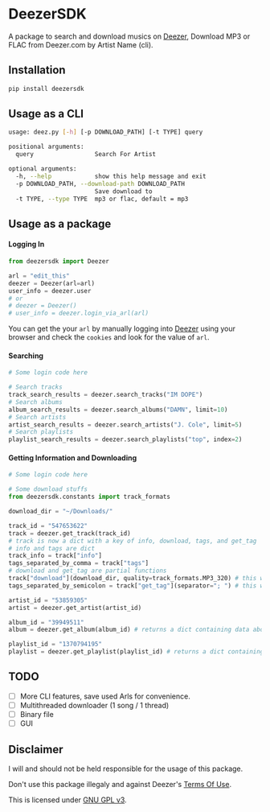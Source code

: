 # DeezerSDK

A package to search and download musics on [Deezer](https://www.deezer.com/en/), Download MP3 or FLAC from Deezer.com by Artist Name (cli).

## Installation

```bash
pip install deezersdk
```

## Usage as a CLI

```bash
usage: deez.py [-h] [-p DOWNLOAD_PATH] [-t TYPE] query

positional arguments:
  query                 Search For Artist

optional arguments:
  -h, --help            show this help message and exit
  -p DOWNLOAD_PATH, --download-path DOWNLOAD_PATH
                        Save download to
  -t TYPE, --type TYPE  mp3 or flac, default = mp3
```

## Usage as a package

#### Logging In

```python
from deezersdk import Deezer

arl = "edit_this"
deezer = Deezer(arl=arl)
user_info = deezer.user
# or
# deezer = Deezer()
# user_info = deezer.login_via_arl(arl)
```

You can get the your `arl` by manually logging into [Deezer](https://www.deezer.com/) using your browser and check the `cookies` and look for the value of `arl`.

#### Searching

```python
# Some login code here

# Search tracks
track_search_results = deezer.search_tracks("IM DOPE")
# Search albums
album_search_results = deezer.search_albums("DAMN", limit=10)
# Search artists
artist_search_results = deezer.search_artists("J. Cole", limit=5)
# Search playlists
playlist_search_results = deezer.search_playlists("top", index=2)
```

#### Getting Information and Downloading

```python
# Some login code here

# Some download stuffs
from deezersdk.constants import track_formats

download_dir = "~/Downloads/"

track_id = "547653622"
track = deezer.get_track(track_id)
# track is now a dict with a key of info, download, tags, and get_tag
# info and tags are dict
track_info = track["info"]
tags_separated_by_comma = track["tags"]
# download and get_tag are partial functions
track["download"](download_dir, quality=track_formats.MP3_320) # this will download the file, default file name is Filename.[mp3 or flac]
tags_separated_by_semicolon = track["get_tag"](separator="; ") # this will return a dictionary similar to track["tags"] but this will override the default separator

artist_id = "53859305"
artist = deezer.get_artist(artist_id)

album_id = "39949511"
album = deezer.get_album(album_id) # returns a dict containing data about the album

playlist_id = "1370794195"
playlist = deezer.get_playlist(playlist_id) # returns a dict containing data about the playlist
```

## TODO

- [ ] More CLI features, save used Arls for convenience.
- [ ] Multithreaded downloader (1 song / 1 thread)
- [ ] Binary file
- [ ] GUI

## Disclaimer

I will and should not be held responsible for the usage of this package.

Don't use this package illegaly and against Deezer's [Terms Of Use](https://www.deezer.com/legal/cgu).

This is licensed under [GNU GPL v3](https://choosealicense.com/licenses/gpl-3.0/#).
